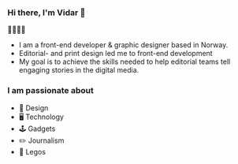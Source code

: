 ### Hi there, I'm Vidar 👋

📰👨🏻‍💻
- I am a front-end developer & graphic designer based in Norway.
- Editorial- and print design led me to front-end development
- My goal is to achieve the skills needed to help editorial teams tell engaging stories in the digital media.

### I am passionate about
- 🎨 Design
- 🖥 Technology
- 🕹 Gadgets
- ✏️ Journalism
- 🤩 Legos

<!--
**heiltutanvidare/heiltutanvidare** is a ✨ _special_ ✨ repository because its `README.md` (this file) appears on your GitHub profile.

Here are some ideas to get you started:

- 🔭 I’m currently working on ...
- 🌱 I’m currently learning ...
- 👯 I’m looking to collaborate on ...
- 🤔 I’m looking for help with ...
- 💬 Ask me about ...
- 📫 How to reach me: ...
- 😄 Pronouns: ...
- ⚡ Fun fact: ...
-->
